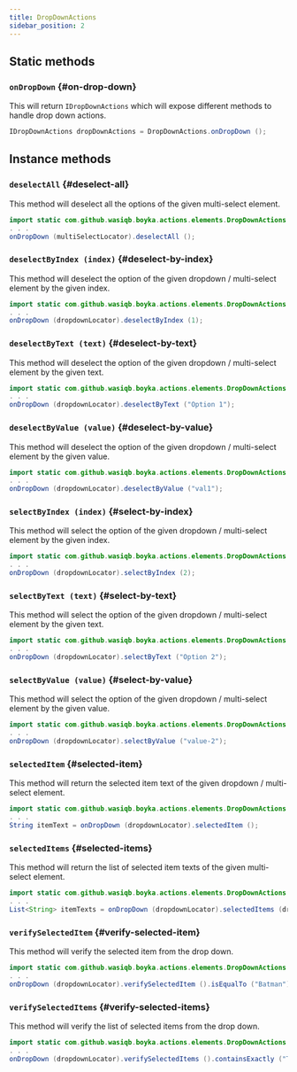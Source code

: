 ```yaml
---
title: DropDownActions
sidebar_position: 2
---
```


## Static methods

### `onDropDown` {#on-drop-down}

This will return `IDropDownActions` which will expose different methods to handle drop down actions.

```java
IDropDownActions dropDownActions = DropDownActions.onDropDown ();
```

## Instance methods

### `deselectAll` {#deselect-all}

This method will deselect all the options of the given multi-select element.

```java
import static com.github.wasiqb.boyka.actions.elements.DropDownActions.onDropDown;
. . .
onDropDown (multiSelectLocator).deselectAll ();
```

### `deselectByIndex (index)` {#deselect-by-index}

This method will deselect the option of the given dropdown / multi-select element by the given index.

```java
import static com.github.wasiqb.boyka.actions.elements.DropDownActions.onDropDown;
. . .
onDropDown (dropdownLocator).deselectByIndex (1);
```

### `deselectByText (text)` {#deselect-by-text}

This method will deselect the option of the given dropdown / multi-select element by the given text.

```java
import static com.github.wasiqb.boyka.actions.elements.DropDownActions.onDropDown;
. . .
onDropDown (dropdownLocator).deselectByText ("Option 1");
```

### `deselectByValue (value)` {#deselect-by-value}

This method will deselect the option of the given dropdown / multi-select element by the given value.

```java
import static com.github.wasiqb.boyka.actions.elements.DropDownActions.onDropDown;
. . .
onDropDown (dropdownLocator).deselectByValue ("val1");
```

### `selectByIndex (index)` {#select-by-index}

This method will select the option of the given dropdown / multi-select element by the given index.

```java
import static com.github.wasiqb.boyka.actions.elements.DropDownActions.onDropDown;
. . .
onDropDown (dropdownLocator).selectByIndex (2);
```

### `selectByText (text)` {#select-by-text}

This method will select the option of the given dropdown / multi-select element by the given text.

```java
import static com.github.wasiqb.boyka.actions.elements.DropDownActions.onDropDown;
. . .
onDropDown (dropdownLocator).selectByText ("Option 2");
```

### `selectByValue (value)` {#select-by-value}

This method will select the option of the given dropdown / multi-select element by the given value.

```java
import static com.github.wasiqb.boyka.actions.elements.DropDownActions.onDropDown;
. . .
onDropDown (dropdownLocator).selectByValue ("value-2");
```

### `selectedItem` {#selected-item}

This method will return the selected item text of the given dropdown / multi-select element.

```java
import static com.github.wasiqb.boyka.actions.elements.DropDownActions.onDropDown;
. . .
String itemText = onDropDown (dropdownLocator).selectedItem ();
```

### `selectedItems` {#selected-items}

This method will return the list of selected item texts of the given multi-select element.

```java
import static com.github.wasiqb.boyka.actions.elements.DropDownActions.onDropDown;
. . .
List<String> itemTexts = onDropDown (dropdownLocator).selectedItems (dropdownLocator);
```

### `verifySelectedItem` {#verify-selected-item}

This method will verify the selected item from the drop down.

```java
import static com.github.wasiqb.boyka.actions.elements.DropDownActions.onDropDown;
. . .
onDropDown (dropdownLocator).verifySelectedItem ().isEqualTo ("Batman");
```

### `verifySelectedItems` {#verify-selected-items}

This method will verify the list of selected items from the drop down.

```java
import static com.github.wasiqb.boyka.actions.elements.DropDownActions.onDropDown;
. . .
onDropDown (dropdownLocator).verifySelectedItems ().containsExactly ("The Avengers", "Batman", "Black Panther");
```
